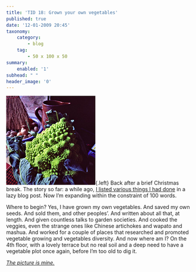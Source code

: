 ```yaml
---
title: 'TID 18: Grown your own vegetables'
published: true
date: '12-01-2009 20:45'
taxonomy:
    category:
        - blog
    tag:
        - 50 x 100 x 50
summary:
    enabled: '1'
subhead: " "
header_image: '0'
---
```


![A bright green Romanesco broccoli, the fractal vegetable](167158728-0cab292902-m.jpg){.left} Back after a brief Christmas break. The story so far: a while ago, [I listed various things I had done](http://jeremycherfas.net/blog/lazy-blogging-just-one-of-the-things-ive-done/) in a lazy blog post. Now I’m expanding within the constraint of 100 words.

Where to begin? Yes, I have grown my own vegetables. And saved my own seeds. And sold them, and other peoples’. And written about all that, at length. And given countless talks to garden societies. And cooked the veggies, even the strange ones like Chinese artichokes and wapato and mashua. And worked for a couple of places that researched and promoted vegetable growing and vegetables diversity. And now where am I? On the 4th floor, with a lovely terrace but no real soil and a deep need to have a vegetable plot once again, before I’m too old to dig it.

_[The picture is mine.](https://flickr.com/photos/jcherfas/167158728/)_


